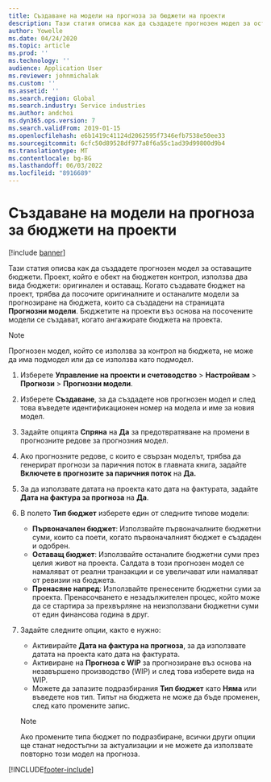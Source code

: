 ```yaml
---
title: Създаване на модели на прогноза за бюджети на проекти
description: Тази статия описва как да създадете прогнозен модел за оставащите бюджети.
author: Yowelle
ms.date: 04/24/2020
ms.topic: article
ms.prod: ''
ms.technology: ''
audience: Application User
ms.reviewer: johnmichalak
ms.custom: ''
ms.assetid: ''
ms.search.region: Global
ms.search.industry: Service industries
ms.author: andchoi
ms.dyn365.ops.version: 7
ms.search.validFrom: 2019-01-15
ms.openlocfilehash: e6b1419c41124d2062595f7346efb7538e50ee33
ms.sourcegitcommit: 6cfc50d89528df977a8f6a55c1ad39d99800d9b4
ms.translationtype: MT
ms.contentlocale: bg-BG
ms.lasthandoff: 06/03/2022
ms.locfileid: "8916689"
---
```

# <a name="create-forecast-models-for-project-budgets"></a>Създаване на модели на прогноза за бюджети на проекти 

[!include [banner](../includes/banner.md)]

Тази статия описва как да създадете прогнозен модел за оставащите бюджети. Проект, който е обект на бюджетен контрол, използва два вида бюджети: оригинален и оставащ. Когато създавате бюджет на проект, трябва да посочите оригиналните и останалите модели за прогнозиране на бюджета, които са създадени на страницата **Прогнозни модели**. Бюджетите на проекти въз основа на посочените модели се създават, когато ангажирате бюджета на проекта.

> [!NOTE]
> Прогнозен модел, който се използва за контрол на бюджета, не може да има подмодел или да се използва като подмодел.

1. Изберете **Управление на проекти и счетоводство** > **Настройвам** > **Прогнози**  > **Прогнозни модели**.
2. Изберете **Създаване**, за да създадете нов прогнозен модел и след това въведете идентификационен номер на модела и име за новия модел. 
3. Задайте опцията **Спряна** на **Да** за предотвратяване на промени в прогнозните редове за прогнозния модел. 
4. Ако прогнозните редове, с които е свързан моделът, трябва да генерират прогнози за паричния поток в главната книга, задайте **Включете в прогнозите за паричния поток** на **Да.** 
5. За да използвате датата на проекта като дата на фактурата, задайте **Дата на фактура за прогноза** на **Да**. 
6. В полето **Тип бюджет** изберете един от следните типове модели:

   - **Първоначален бюджет**: Използвайте първоначалните бюджетни суми, които са поети, когато първоначалният бюджет е създаден и одобрен.
   - **Оставащ бюджет**: Използвайте останалите бюджетни суми през целия живот на проекта. Салдата в този прогнозен модел се намаляват от реални транзакции и се увеличават или намаляват от ревизии на бюджета.
   - **Пренасяне напред**: Използвайте пренесените бюджетни суми за проекта. Пренасочването е незадължителен процес, който може да се стартира за прехвърляне на неизползвани бюджетни суми от един финансова година в друг.

7. Задайте следните опции, както е нужно:

   - Активирайте **Дата на фактура на прогноза**, за да използвате датата на проекта като дата на фактурата.
   - Активиране на **Прогноза с WIP** за прогнозиране въз основа на незавършено производство (WIP) и след това изберете вида на WIP. 
   - Можете да запазите подразбирания **Тип бюджет** като **Няма** или въведете нов тип. Типът на бюджета не може да бъде променен, след като промените запис.     
    > [!NOTE]
    > Ако промените типа бюджет по подразбиране, всички други опции ще станат недостъпни за актуализации и не можете да използвате повторно този модел на прогноза. 
   


 



[!INCLUDE[footer-include](../includes/footer-banner.md)]